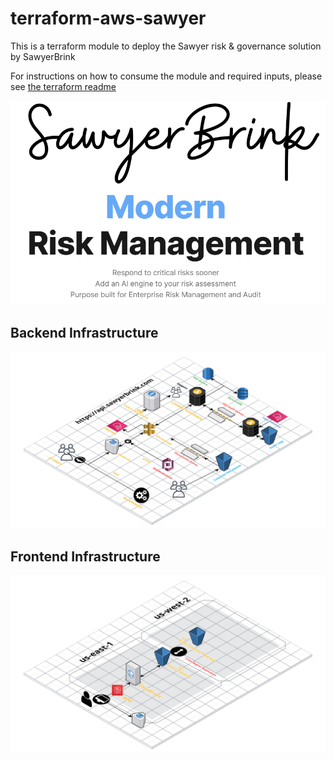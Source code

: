 # terraform-aws-sawyer
This is a terraform module to deploy the Sawyer risk &amp; governance solution by SawyerBrink

For instructions on how to consume the module and required inputs, please see [the terraform readme](./documentation/terraform.md)

<p align="center">
  <img src="https://raw.githubusercontent.com/sawyerbrink/terraform-aws-sawyer/main/static/img/SawyerBrink.png" alt="drawing" width="800" />
</p>


## Backend Infrastructure
<p align="center">
  <img src="https://raw.githubusercontent.com/sawyerbrink/terraform-aws-sawyer/main/static/img/API-Architecture.png" alt="drawing"/>
</p>

## Frontend Infrastructure
<p align="center">
  <img src="https://raw.githubusercontent.com/sawyerbrink/terraform-aws-sawyer/main/static/img/frontend-architecture.png" alt="drawing"/>
</p>
